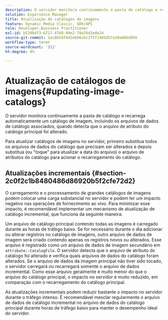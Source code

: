 ```yaml
---
description: O servidor monitora continuamente a pasta de catálogo e recarrega automaticamente um catálogo de imagem, incluindo os arquivos de dados de catálogo associados, quando detecta que o arquivo de atributo do catálogo principal foi alterado.
solution: Experience Manager
title: Atualização de catálogos de imagens
feature: Dynamic Media Classic, SDK/API
role: Developer,Business Practitioner
exl-id: b520b4f3-6717-4768-99e2-78a76d1ede24
source-git-commit: 1ec8b59f442eb96c6c3f5f1405d57a38a86bd056
workflow-type: tm+mt
source-wordcount: '311'
ht-degree: 0%

---
```


# Atualização de catálogos de imagens{#updating-image-catalogs}

O servidor monitora continuamente a pasta de catálogo e recarrega automaticamente um catálogo de imagem, incluindo os arquivos de dados de catálogo associados, quando detecta que o arquivo de atributo do catálogo principal foi alterado.

Para atualizar catálogos de imagens no servidor, primeiro substitua todos os arquivos de dados do catálogo que precisam ser alterados e depois substitua (ou &quot;toque&quot; para atualizar a data do arquivo) o arquivo de atributos do catálogo para acionar o recarregamento do catálogo.

## Atualizações incrementais {#section-2c0f2c1b8480486d86920b5f2cfe72d2}

O carregamento e o processamento de grandes catálogos de imagens podem colocar uma carga substancial no servidor e podem ter um impacto negativo nas operações de fornecimento ao vivo. Para minimizar esse impacto, é recomendável implementar um mecanismo de atualização de catálogo incremental, que funciona da seguinte maneira:

Um arquivo de catálogo principal contendo todas as imagens é carregado durante as horas de tráfego baixo. Se for necessário durante o dia adicionar ou alterar registros no catálogo de imagens, outro arquivo de dados de imagem será criado contendo apenas os registros novos ou alterados. Esse arquivo é registrado como um arquivo de dados de imagem secundário em `attribute::CatalogFile`. O servidor detecta que o arquivo de atributo do catálogo foi alterado e verifica quais arquivos de dados do catálogo foram alterados. Se o arquivo de dados da imagem principal não tiver sido tocado, o servidor carregará ou recarregará somente o arquivo de dados incremental. Como esse arquivo geralmente é muito menor do que o arquivo do catálogo principal, o impacto no servidor é muito reduzido, em comparação com o recarregamento do catálogo principal.

As atualizações incrementais podem reduzir bastante o impacto no servidor durante o tráfego intenso. É recomendável mesclar regularmente o arquivo de dados de catálogo incremental no arquivo de dados do catálogo principal durante horas de tráfego baixo para manter o desempenho ideal do servidor.
